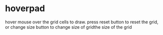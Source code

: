 # hoverpad
hover mouse over the grid cells to draw. press reset button to reset the grid, or change size button to change size of gridthe size of the grid
